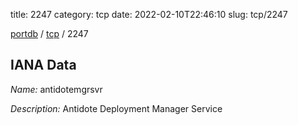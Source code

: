 title: 2247
category: tcp
date: 2022-02-10T22:46:10
slug: tcp/2247

[portdb](/) / [tcp](/category/tcp.html) / 2247


## IANA Data

_Name:_ antidotemgrsvr

_Description:_ Antidote Deployment Manager Service

